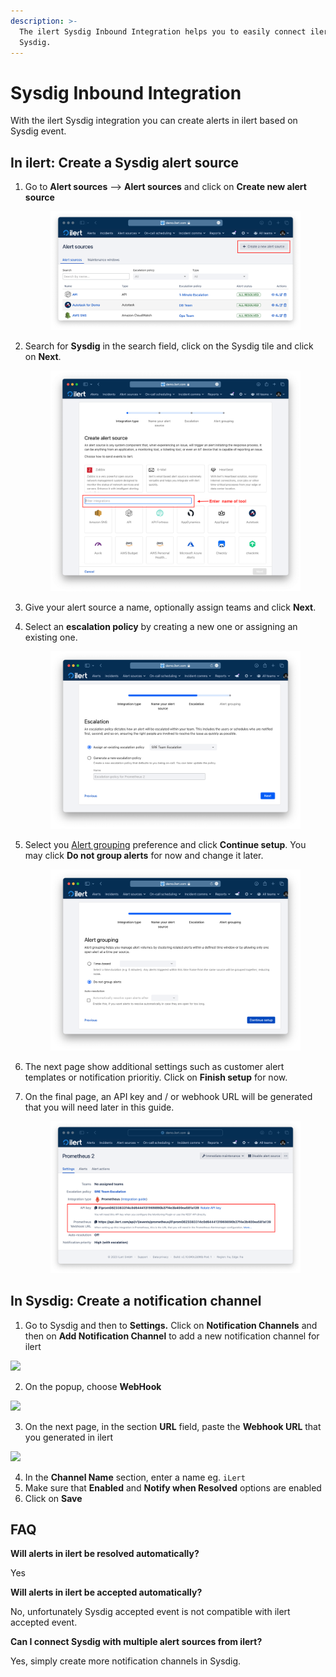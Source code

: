 ```yaml
---
description: >-
  The ilert Sysdig Inbound Integration helps you to easily connect ilert with
  Sysdig.
---
```


# Sysdig Inbound Integration

With the ilert Sysdig integration you can create alerts in ilert based on Sysdig event.

## In ilert: Create a Sysdig alert source <a href="#in-ilert" id="in-ilert"></a>

1.  Go to **Alert sources** --> **Alert sources** and click on **Create new alert source**

    <figure><img src="../../.gitbook/assets/Screenshot 2023-08-28 at 10.21.10.png" alt=""><figcaption></figcaption></figure>
2.  Search for **Sysdig** in the search field, click on the Sysdig tile and click on **Next**.&#x20;

    <figure><img src="../../.gitbook/assets/Screenshot 2023-08-28 at 10.24.23.png" alt=""><figcaption></figcaption></figure>
3. Give your alert source a name, optionally assign teams and click **Next**.
4.  Select an **escalation policy** by creating a new one or assigning an existing one.

    <figure><img src="../../.gitbook/assets/Screenshot 2023-08-28 at 11.37.47.png" alt=""><figcaption></figcaption></figure>
5.  Select you [Alert grouping](../../alerting/alert-sources.md#alert-grouping) preference and click **Continue setup**. You may click **Do not group alerts** for now and change it later.&#x20;

    <figure><img src="../../.gitbook/assets/Screenshot 2023-08-28 at 11.38.24.png" alt=""><figcaption></figcaption></figure>
6. The next page show additional settings such as customer alert templates or notification prioritiy. Click on **Finish setup** for now.
7.  On the final page, an API key and / or webhook URL will be generated that you will need later in this guide.

    <figure><img src="../../.gitbook/assets/Screenshot 2023-08-28 at 11.47.34 (1).png" alt=""><figcaption></figcaption></figure>

## In Sysdig: Create a notification channel <a href="#in-topdesk" id="in-topdesk"></a>

1. Go to Sysdig and then to **Settings.** Click on **Notification Channels** and then on **Add Notification Channel** to add a new notification channel for ilert

![](../../.gitbook/assets/Notifications\_-\_Settings\_-\_Sysdig.png)

2. On the popup, choose **WebHook**

![](../../.gitbook/assets/Banners\_and\_Alerts\_and\_Notifications\_-\_Settings\_-\_Sysdig.png)

3. On the next page, in the section **URL** field, paste the **Webhook URL** that you generated in ilert

![](../../.gitbook/assets/New\_Channel\_-\_Notifications\_-\_Settings\_-\_Sysdig.png)

4. In the **Channel Name** section, enter a name eg. `iLert`
5. Make sure that **Enabled** and **Notify when Resolved** options are enabled
6. Click on **Save**

## FAQ <a href="#faq" id="faq"></a>

**Will alerts in ilert be resolved automatically?**

Yes

**Will alerts in ilert be accepted automatically?**

No, unfortunately Sysdig accepted event is not compatible with ilert accepted event.

**Can I connect Sysdig with multiple alert sources from ilert?**

Yes, simply create more notification channels in Sysdig.

